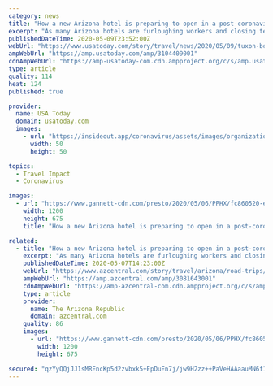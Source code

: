 ```yaml
---
category: news
title: "How a new Arizona hotel is preparing to open in a post-coronavirus travel landscape"
excerpt: "As many Arizona hotels are furloughing workers and closing temporarily for COVID-19, boutique hotel The Tuxon is hiring and preparing to open."
publishedDateTime: 2020-05-09T23:52:00Z
webUrl: "https://www.usatoday.com/story/travel/news/2020/05/09/tuxon-boutique-hotel-in-tucson-prepares-to-open-post-coronavirus-travel/3104409001/"
ampWebUrl: "https://amp.usatoday.com/amp/3104409001"
cdnAmpWebUrl: "https://amp-usatoday-com.cdn.ampproject.org/c/s/amp.usatoday.com/amp/3104409001"
type: article
quality: 114
heat: 124
published: true

provider:
  name: USA Today
  domain: usatoday.com
  images:
    - url: "https://insideout.app/coronavirus/assets/images/organizations/usatoday.com-50x50.jpg"
      width: 50
      height: 50

topics:
  - Travel Impact
  - Coronavirus

images:
  - url: "https://www.gannett-cdn.com/presto/2020/05/06/PPHX/fc860520-e96b-49b3-97b6-fe4bd1acf0f3-The_Tuxon_A_Mountain_Photo_by_Jackie_Sterna.jpg?auto=webp&crop=3404,1915,x0,y2298&format=pjpg&width=1200"
    width: 1200
    height: 675
    title: "How a new Arizona hotel is preparing to open in a post-coronavirus travel landscape"

related:
  - title: "How a new Arizona hotel is preparing to open in a post-coronavirus travel scene"
    excerpt: "As many Arizona hotels are furloughing workers and closing temporarily for COVID-19, a boutique hotel in Tucson is hiring staff and preparing to open."
    publishedDateTime: 2020-05-07T14:23:00Z
    webUrl: "https://www.azcentral.com/story/travel/arizona/road-trips/2020/05/07/tuxon-boutique-hotel-in-tucson-prepares-to-open-post-coronavirus-travel/3081643001/"
    ampWebUrl: "https://amp.azcentral.com/amp/3081643001"
    cdnAmpWebUrl: "https://amp-azcentral-com.cdn.ampproject.org/c/s/amp.azcentral.com/amp/3081643001"
    type: article
    provider:
      name: The Arizona Republic
      domain: azcentral.com
    quality: 86
    images:
      - url: "https://www.gannett-cdn.com/presto/2020/05/06/PPHX/fc860520-e96b-49b3-97b6-fe4bd1acf0f3-The_Tuxon_A_Mountain_Photo_by_Jackie_Sterna.jpg?auto=webp&crop=3404,1915,x0,y2298&format=pjpg&width=1200"
        width: 1200
        height: 675

secured: "qzYyQQjJJ1sMREncKp5d2zvbxk5+EpDuEn7j/jw9H2zz++PaVeHAAaauMN6f1+ytNsg3vQ2nc8mas1s/Y3CpjVPLbwXUPY6X1+SeiWQRWmt35A8aC8n7y4OiKERYjUtep6fj23K++TnbCWeNb9Lb4YOAvUxOp3NGElWPQu3gHj4snYeZKAEihec2YjcGi34O6nJxPuw5pxCoysexCHmE0bnJHxTihcsRDKBfgn/vDoB3AZlHZ7m+D9SVoTCaJOpb4Z57B5Ix1XMdhkLKndW5abQKRkgHo48s+aE8BecGE5AuImCQRjtVZzvdf9W9punjkH3FNDQw2U0z5D9zNhPJ+Hl7S5r15FHd+3uiRh+fRtzFKs0Q5ScMIqaQP22v6RY9fU1G4KXlVxMd73de6CBgrD6YilM4dyBthvtlxsDuHOG98TBDb2AGCh0V8tGi5I0I49DWHfPIgLZ1kg8e6BJEiEnz65SB9MRCFODf09lxQMY=;0dRmJxQeIHjO+uxZ/xbvtQ=="
---
```


